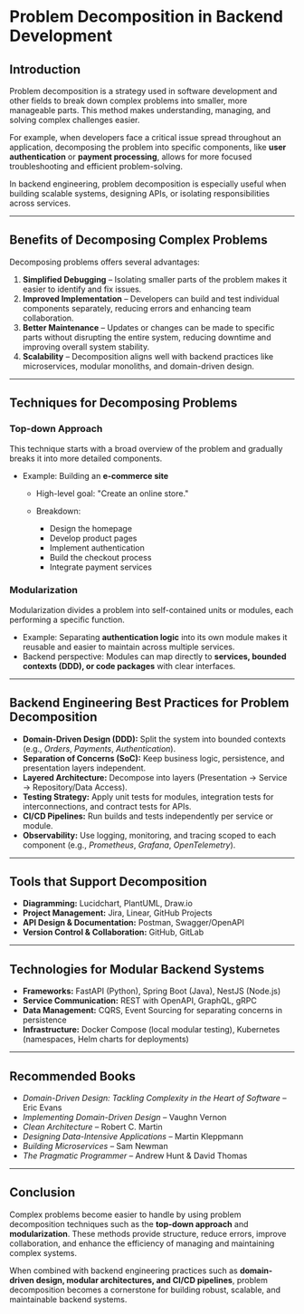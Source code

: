 # Problem Decomposition in Backend Development

## Introduction

Problem decomposition is a strategy used in software development and other fields to break down complex problems into smaller, more manageable parts. This method makes understanding, managing, and solving complex challenges easier.

For example, when developers face a critical issue spread throughout an application, decomposing the problem into specific components, like **user authentication** or **payment processing**, allows for more focused troubleshooting and efficient problem-solving.

In backend engineering, problem decomposition is especially useful when building scalable systems, designing APIs, or isolating responsibilities across services.

---

## Benefits of Decomposing Complex Problems

Decomposing problems offers several advantages:

1. **Simplified Debugging** – Isolating smaller parts of the problem makes it easier to identify and fix issues.
2. **Improved Implementation** – Developers can build and test individual components separately, reducing errors and enhancing team collaboration.
3. **Better Maintenance** – Updates or changes can be made to specific parts without disrupting the entire system, reducing downtime and improving overall system stability.
4. **Scalability** – Decomposition aligns well with backend practices like microservices, modular monoliths, and domain-driven design.

---

## Techniques for Decomposing Problems

### Top-down Approach

This technique starts with a broad overview of the problem and gradually breaks it into more detailed components.

* Example: Building an **e-commerce site**

  * High-level goal: "Create an online store."
  * Breakdown:

    * Design the homepage
    * Develop product pages
    * Implement authentication
    * Build the checkout process
    * Integrate payment services

### Modularization

Modularization divides a problem into self-contained units or modules, each performing a specific function.

* Example: Separating **authentication logic** into its own module makes it reusable and easier to maintain across multiple services.
* Backend perspective: Modules can map directly to **services, bounded contexts (DDD), or code packages** with clear interfaces.

---

## Backend Engineering Best Practices for Problem Decomposition

* **Domain-Driven Design (DDD):** Split the system into bounded contexts (e.g., *Orders*, *Payments*, *Authentication*).
* **Separation of Concerns (SoC):** Keep business logic, persistence, and presentation layers independent.
* **Layered Architecture:** Decompose into layers (Presentation → Service → Repository/Data Access).
* **Testing Strategy:** Apply unit tests for modules, integration tests for interconnections, and contract tests for APIs.
* **CI/CD Pipelines:** Run builds and tests independently per service or module.
* **Observability:** Use logging, monitoring, and tracing scoped to each component (e.g., *Prometheus*, *Grafana*, *OpenTelemetry*).

---

## Tools that Support Decomposition

* **Diagramming:** Lucidchart, PlantUML, Draw\.io
* **Project Management:** Jira, Linear, GitHub Projects
* **API Design & Documentation:** Postman, Swagger/OpenAPI
* **Version Control & Collaboration:** GitHub, GitLab

---

## Technologies for Modular Backend Systems

* **Frameworks:** FastAPI (Python), Spring Boot (Java), NestJS (Node.js)
* **Service Communication:** REST with OpenAPI, GraphQL, gRPC
* **Data Management:** CQRS, Event Sourcing for separating concerns in persistence
* **Infrastructure:** Docker Compose (local modular testing), Kubernetes (namespaces, Helm charts for deployments)

---

## Recommended Books

* *Domain-Driven Design: Tackling Complexity in the Heart of Software* – Eric Evans
* *Implementing Domain-Driven Design* – Vaughn Vernon
* *Clean Architecture* – Robert C. Martin
* *Designing Data-Intensive Applications* – Martin Kleppmann
* *Building Microservices* – Sam Newman
* *The Pragmatic Programmer* – Andrew Hunt & David Thomas

---

## Conclusion

Complex problems become easier to handle by using problem decomposition techniques such as the **top-down approach** and **modularization**. These methods provide structure, reduce errors, improve collaboration, and enhance the efficiency of managing and maintaining complex systems.

When combined with backend engineering practices such as **domain-driven design, modular architectures, and CI/CD pipelines**, problem decomposition becomes a cornerstone for building robust, scalable, and maintainable backend systems.
